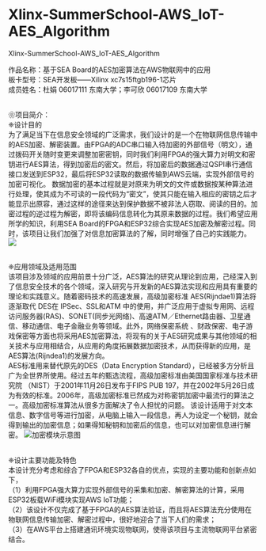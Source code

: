 # Xlinx-SummerSchool-AWS_IoT-AES_Algorithm
Xlinx-SummerSchool-AWS_IoT-AES_Algorithm

作品名称：基于SEA Board的AES加密算法在AWS物联网中的应用
<br />板卡型号：SEA开发板——Xilinx xc7s15ftgb196-1芯片
<br />成员姓名：杜娟    06017111  东南大学；李可欣  06017109  东南大学

<br />❀项目简介：
<br />❈设计目的
<br />    为了满足当下在信息安全领域的广泛需求，我们设计的是一个在物联网信息传输中的AES加密、解密装置。由FPGA的ADC串口输入待加密的外部信号（明文），通过拨码开关随时变更来调整加密密钥，同时我们利用FPGA的强大算力对明文和密钥进行AES算法，得到加密后的密文。然后，将加密后的数据通过QSPI串行通信接口发送到ESP32，最后将ESP32读取的数据传输到AWS云端，实现外部信号的加密可视化。
数据加密的基本过程就是对原来为明文的文件或数据按某种算法进行处理，使其成为不可读的一段代码为“密文”，使其只能在输入相应的密钥之后才能显示出原容，通过这样的途径来达到保护数据不被非法人窃取、阅读的目的。加密过程的逆过程为解密，即将该编码信息转化为其原来数据的过程。我们希望应用所学的知识，利用SEA Board的FPGA和ESP32综合实现AES加密及解密过程。同时，该项目让我们加强了对信息加密算法的了解，同时增强了自己的实践能力。
![](https://github.com/KexinLi-design/Xlinx-SummerSchool-AWS_IoT-AES_Algorithm/blob/master/%E5%9F%BA%E4%BA%8ESEA%20Board%E7%9A%84AES%E5%8A%A0%E5%AF%86%E7%AE%97%E6%B3%95%E5%9C%A8AWS%E7%89%A9%E8%81%94%E7%BD%91%E4%B8%AD%E7%9A%84%E5%BA%94%E7%94%A8_%E5%8A%A0%E5%AF%86%E6%A8%A1%E5%9D%97%E7%A4%BA%E6%84%8F%E5%9B%BE.png)

<br />❈应用领域及适用范围
<br />    该项目涉及领域的应用前景十分广泛，AES算法的研究从理论到应用，己经深入到了信息安全技术的各个领域，深入研究与开发新的AES算法实现和应用具有重要的理论和实践意义。随着密码技术的高速发展，高级加密标准 AES(Rijndae1)算法将逐渐取代 DES在 IPSec、SSL和ATM 中的使用，并广泛应用于虚拟专用网、远程访问服务器(RAS)、SONET(同步光网络)、高速ATM／Ethernet路由器、卫星通信、移动通信、电子金融业务等领域。此外，网络保密系统 、财政保密、电子游戏保密等方面也将采用AES加密算法，将现有的关于AES研究成果与其他领域的相关技术与应用相结合，从应用的角度拓展数据加密技术，从而获得新的应用，是 AES算法(Rijndea1)的发展方向。
<br />    AES标准用来替代原先的DES（Data Encryption Standard），已经被多方分析且广为全世界所使用。经过五年的甄选流程，高级加密标准由美国国家标准与技术研究院 （NIST）于2001年11月26日发布于FIPS PUB 197，并在2002年5月26日成为有效的标准。2006年，高级加密标准已然成为对称密钥加密中最流行的算法之一。高级加密标准算法从很多方面解决了令人担忧的问题。
该设计适用于对文本信息、数字信号等进行加密，从电脑上输入一段信息，再人为设定一个秘钥，就会得到输出的加密信息；如果得知秘钥和加密后的信息，也可以对加密信息进行解密。
![加密模块示意图](https://github.com/KexinLi-design/Xlinx-SummerSchool-AWS_IoT-AES_Algorithm/blob/master/%E5%9F%BA%E4%BA%8ESEA%20Board%E7%9A%84AES%E5%8A%A0%E5%AF%86%E7%AE%97%E6%B3%95%E5%9C%A8AWS%E7%89%A9%E8%81%94%E7%BD%91%E4%B8%AD%E7%9A%84%E5%BA%94%E7%94%A8_IoT%E7%A4%BA%E6%84%8F%E5%9B%BE.png)

<br />❈设计主要功能及特色
<br />   本设计充分考虑和综合了FPGA和ESP32各自的优点，实现的主要功能和创新点如下，
<br />（1）利用FPGA强大算力实现外部信号的采集和加密、解密算法的计算，采用ESP32板载WiFi模块实现AWS IoT功能；
<br />（2）该设计不仅完成了基于FPGA的AES算法验证，而且将AES算法充分使用在物联网信息传输加密、解密过程中，很好地迎合了当下人们的需求；
<br />（3）在AWS平台上搭建通讯环境实现物联网，使得该项目与主流物联网平台紧密结合。
